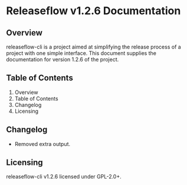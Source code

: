 # Releaseflow v1.2.6 Documentation

## Overview
releaseflow-cli is a project aimed at simplifying the release process of a project with one simple interface. This document supplies the documentation for version 1.2.6 of the project.

## Table of Contents
1. Overview  
2. Table of Contents  
3. Changelog  
4. Licensing  

## Changelog
- Removed extra output.

## Licensing
releaseflow-cli v1.2.6 licensed under GPL-2.0+.

